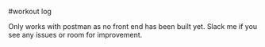 #workout log

Only works with postman as no front end has been built yet.
Slack me if you see any issues or room for improvement.